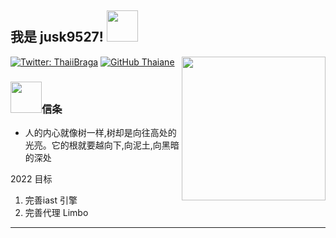 <h2> 我是 jusk9527! <img src="https://media.giphy.com/media/mGcNjsfWAjY5AEZNw6/giphy.gif" width="50"></h2>
<img align='right' src="https://media.giphy.com/media/o7OChVtT1oqmk/giphy.gif" width="230">


[![Twitter: ThaiiBraga](https://img.shields.io/twitter/follow/Dsfskjffff?style=social)](https://twitter.com/Dsfskjffff)
[![GitHub Thaiane](https://img.shields.io/github/followers/jusk9527?label=follow&style=social)](https://github.com/jusk9527)


### <img src="https://media.giphy.com/media/VgCDAzcKvsR6OM0uWg/giphy.gif" width="50">信条  

- 人的内心就像树一样,树却是向往高处的光亮。它的根就要越向下,向泥土,向黑暗的深处

2022 目标

1. 完善iast 引擎
2. 完善代理 Limbo 
---
